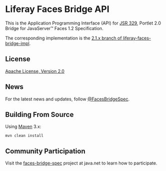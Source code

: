 # Liferay Faces Bridge API

This is the Application Programming Interface (API) for [JSR 329](https://www.jcp.org/en/jsr/detail?id=329), Portlet 2.0
Bridge for JavaServer&trade; Faces 1.2 Specification.

The corresponding implementation is the
[2.1.x branch of liferay-faces-bridge-impl](https://github.com/liferay/liferay-faces-bridge-impl/tree/2.1.x).

## License

[Apache License, Version 2.0](http://www.apache.org/licenses/LICENSE-2.0)

## News

For the latest news and updates, follow [@FacesBridgeSpec](https://twitter.com/FacesBridgeSpec).

## Building From Source

Using [Maven](https://maven.apache.org/) 3.x:

	mvn clean install

## Community Participation

Visit the [faces-bridge-spec](https://java.net/projects/faces-bridge-spec) project at java.net to learn how to
participate.